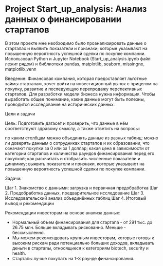 # Project Start_up_analysis: Анализ данных о финансировании стартапов

В этом проекте мне необходимо было проанализировать данные о стартапах и выявить показатели и признаки, которые указывают на повышенную вероятность успешной сделки по покупке компании.
Использовал Python и Jupyter Notebook (Start_up_analysis.ipynb файл лежит рядом) и библиотеки pandas, matplotlib, seaborn, missingno, matplotlib_venn

Введение:
Финансовая компания, которая предоставляет льготные займы стартапам, хочет войти на инвестиционный рынок с прицелом на покупку, развитие и последующую перепродажу перспективных стартапов. Для разработки модели бизнеса нужна информация. Чтобы выработать общее понимание, какие данные могут быть полезны, проводится исследование на исторических данных.

Цели и задачи

Цель: Подготовить датасет и проверить, что данные в нём соответствуют здравому смыслу, а также ответить на вопросы:

по каким столбцам можно объединять данные из разных таблиц;
можно ли доверять данным о сотрудниках стартапов и их образовании;
что означают покупки за 0 или за 1 доллар;
какая цена в зависимости от категории стартапов и количества раундов финансирования перед его покупкой;
как рассчитать и отобразить численные показатели и динамику;
выявить показатели и признаки, которые указывают на повышенную вероятность успешной сделки по покупке компании.

Задачи:

Шаг 1. Знакомство с данными: загрузка и первичная предобработка
Шаг 2. Предобработка данных, предварительное исследование
Шаг 3. Исследовательский анализ объединённых таблиц
Шаг 4. Итоговый вывод и рекомендации

Рекомендации инвесторам на основе анализа данных:

- Нормальный объем финансирования для стартапа - от 291 тыс. до 26.75 млн. Больше вкладывать рискованно. Меньше - бессмысленно.
- Мы можем рекомендовать крупным инвесторам, которые готовы к высоким рискам ради потенциально больших доходов, вкладывать деньги в стартапы, относящиеся к категориям biotech, security и health.
- Стартапы лучше покупать на 1-3 раунде финансирования.
